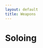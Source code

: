 ```yaml
---
layout: default
title: Weapons
---
```

<h1 class="mt-2">Soloing</h1>
<section class="row">
</section>